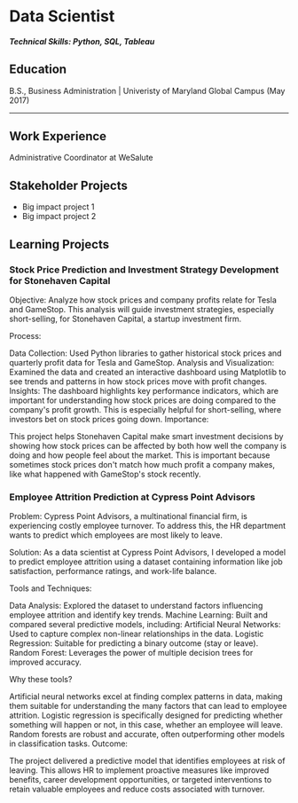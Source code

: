 # Data Scientist 

##### Technical Skills: Python, SQL, Tableau

## Education
B.S., Business Administration | Univeristy of Maryland Global Campus (May 2017)
_______________________________________________________________________________
## Work Experience
Administrative Coordinator at WeSalute

## Stakeholder Projects
- Big impact project 1
- Big impact project 2

## Learning Projects

### Stock Price Prediction and Investment Strategy Development for Stonehaven Capital
Objective: Analyze how stock prices and company profits relate for Tesla and GameStop. This analysis will guide investment strategies, especially short-selling, for Stonehaven Capital, a startup investment firm.

Process:

Data Collection: Used Python libraries to gather historical stock prices and quarterly profit data for Tesla and GameStop.
Analysis and Visualization: Examined the data and created an interactive dashboard using Matplotlib to see trends and patterns in how stock prices move with profit changes.
Insights: The dashboard highlights key performance indicators, which are important for understanding how stock prices are doing compared to the company's profit growth. This is especially helpful for short-selling, where investors bet on stock prices going down.
Importance:

This project helps Stonehaven Capital make smart investment decisions by showing how stock prices can be affected by both how well the company is doing and how people feel about the market. This is important because sometimes stock prices don't match how much profit a company makes, like what happened with GameStop's stock recently.

### Employee Attrition Prediction at Cypress Point Advisors
Problem: Cypress Point Advisors, a multinational financial firm, is experiencing costly employee turnover. To address this, the HR department wants to predict which employees are most likely to leave.

Solution: As a data scientist at Cypress Point Advisors, I developed a model to predict employee attrition using a dataset containing information like job satisfaction, performance ratings, and work-life balance.

Tools and Techniques:

Data Analysis: Explored the dataset to understand factors influencing employee attrition and identify key trends.
Machine Learning: Built and compared several predictive models, including:
Artificial Neural Networks: Used to capture complex non-linear relationships in the data.
Logistic Regression: Suitable for predicting a binary outcome (stay or leave).
Random Forest: Leverages the power of multiple decision trees for improved accuracy.

Why these tools?

Artificial neural networks excel at finding complex patterns in data, making them suitable for understanding the many factors that can lead to employee attrition.
Logistic regression is specifically designed for predicting whether something will happen or not, in this case, whether an employee will leave.
Random forests are robust and accurate, often outperforming other models in classification tasks.
Outcome:

The project delivered a predictive model that identifies employees at risk of leaving. This allows HR to implement proactive measures like improved benefits, career development opportunities, or targeted interventions to retain valuable employees and reduce costs associated with turnover.

